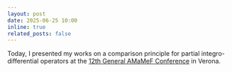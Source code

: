 ```yaml
---
layout: post
date: 2025-06-25 10:00
inline: true
related_posts: false
---
```


Today, I presented my works on a comparison principle for partial integro-differential operators at the [12th General AMaMeF Conference](https://sites.google.com/view/amamef2025/) in Verona.